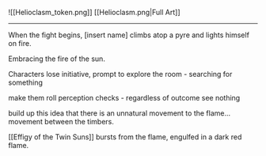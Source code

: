 ![[Helioclasm_token.png]]
[[Helioclasm.png|Full Art]]

---
When the fight begins, [insert name] climbs atop a pyre and lights himself on fire.

Embracing the fire of the sun.

Characters lose initiative, prompt to explore the room - searching for something

make them roll perception checks - regardless of outcome see nothing

build up this idea that there is an unnatural movement to the flame... movement between the timbers.

[[Effigy of the Twin Suns]] bursts from the flame, engulfed in a dark red flame.